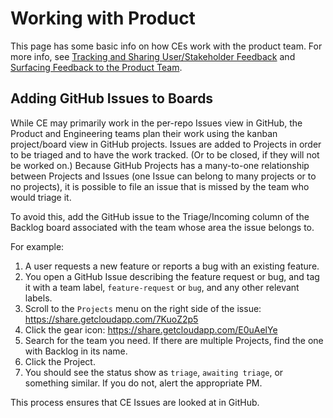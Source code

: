 # Working with Product

This page has some basic info on how CEs work with the product team. For more info, see [Tracking and Sharing User/Stakeholder Feedback](../product-engineering/product/product_management/user_stakeholder_feedback.md) and [Surfacing Feedback to the Product Team](../product-engineering/product/surfacing_product_feedback.md).

## Adding GitHub Issues to Boards

While CE may primarily work in the per-repo Issues view in GitHub, the Product and Engineering teams plan their work using the kanban project/board view in GitHub projects. Issues are added to Projects in order to be triaged and to have the work tracked. (Or to be closed, if they will not be worked on.) Because GitHub Projects has a many-to-one relationship between Projects and Issues (one Issue can belong to many projects or to no projects), it is possible to file an issue that is missed by the team who would triage it.

To avoid this, add the GitHub issue to the Triage/Incoming column of the Backlog board associated with the team whose area the issue belongs to.

For example:

1. A user requests a new feature or reports a bug with an existing feature.
1. You open a GitHub Issue describing the feature request or bug, and tag it with a team label, `feature-request` or `bug`, and any other relevant labels.
1. Scroll to the `Projects` menu on the right side of the issue: https://share.getcloudapp.com/7KuoZ2p5
1. Click the gear icon: https://share.getcloudapp.com/E0uAelYe
1. Search for the team you need. If there are multiple Projects, find the one with Backlog in its name.
1. Click the Project.
1. You should see the status show as `triage`, `awaiting triage`, or something similar. If you do not, alert the appropriate PM.

This process ensures that CE Issues are looked at in GitHub.
